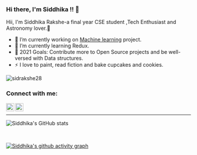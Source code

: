 ### Hi there, I'm Siddhika !! 👋

 Hii, I'm Siddhika Rakshe-a final year CSE student ,Tech Enthusiast and Astronomy lover.🌻
- 🔭 I’m currently working on [Machine learning](https://github.com/sidrakshe28/Major-project-Sem-7) project.
- 🌱 I’m currently learning Redux.
- 🥅 2021 Goals: Contribute more to Open Source projects and be well-versed with Data structures.
- ⚡ I love to paint, read fiction and bake cupcakes and cookies.

<p align="left"> <img src="https://komarev.com/ghpvc/?username=sidrakshe28&label=Profile%20views&color=129e00&style=plastic" alt="sidrakshe28" /> </p>




### Connect with me:


[<img align="left" alt="sidrakshe28 | Twitter" width="22px" src="https://cdn.jsdelivr.net/npm/simple-icons@v3/icons/twitter.svg" />][twitter]
[<img align="left" alt="sidrakshe28 | LinkedIn" width="22px" src="https://cdn.jsdelivr.net/npm/simple-icons@v3/icons/linkedin.svg" />][linkedin]

<br>

------------------------------------------------------------------------------------------------------------------------------------------------------------

![Siddhika's GitHub stats](https://github-readme-stats.vercel.app/api?username=sidrakshe28&show_icons=true&theme=radical)


<br>

[![Siddhika's github activity graph](https://activity-graph.herokuapp.com/graph?username=sidrakshe28&bg_color=443c40&color=37b7cd&line=07edd3&point=03d3d&area=true&hide_border=true)](https://github.com/ashutosh00710/github-readme-activity-graph)







[twitter]:https://twitter.com/SidRakshe28
[linkedin]: https://www.linkedin.com/in/siddhika28/
[instagram]: https://www.instagram.com/sid_r_28/
